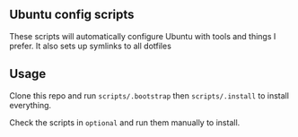 ## Ubuntu config scripts

These scripts will automatically configure Ubuntu with tools and things I prefer. It also sets up symlinks to all dotfiles

## Usage

Clone this repo and run `scripts/.bootstrap` then `scripts/.install` to install everything.

Check the scripts in `optional` and run them manually to install.

